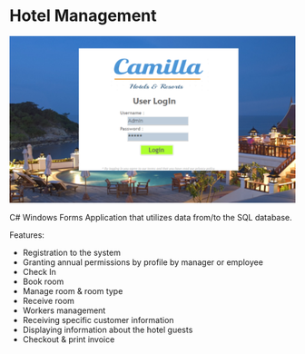 # Hotel Management

<img src="https://raw.githubusercontent.com/Rosiee7/Hotel-Management/main/Hotel%20Management/Screenshot1.png"/>


C# Windows Forms Application that utilizes data from/to the SQL database.


Features:
- Registration to the system
- Granting annual permissions by profile by manager or employee
- Check In
- Book room
- Manage room & room type
- Receive room
- Workers management
- Receiving specific customer information
- Displaying information about the hotel guests
- Checkout & print invoice

